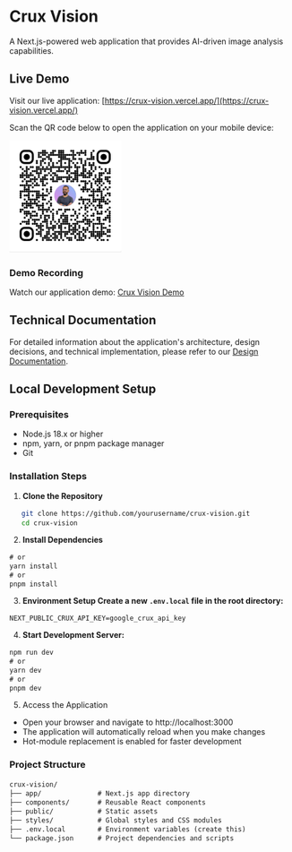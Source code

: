 # Crux Vision

A Next.js-powered web application that provides AI-driven image analysis capabilities. 

## Live Demo

Visit our live application: [https://crux-vision.vercel.app/](https://crux-vision.vercel.app/)

Scan the QR code below to open the application on your mobile device:

<img src="/public/crux-vision-vercel-app.png" alt="Crux Vision QR Code" width="200"/>

### Demo Recording
Watch our application demo: [Crux Vision Demo](https://www.loom.com/share/d932d509314642a0b3d879e5876e5173?sid=5af3eb25-16be-4a29-8119-482429c180d5)

## Technical Documentation

For detailed information about the application's architecture, design decisions, and technical implementation, please refer to our [Design Documentation](./DESIGN.md).

## Local Development Setup

### Prerequisites
- Node.js 18.x or higher
- npm, yarn, or pnpm package manager
- Git

### Installation Steps

1. **Clone the Repository**
```bash
   git clone https://github.com/yourusername/crux-vision.git
   cd crux-vision
```

2. **Install Dependencies**
```npm install
# or
yarn install
# or
pnpm install
```

3. **Environment Setup Create a new `.env.local` file in the root directory:**
```
NEXT_PUBLIC_CRUX_API_KEY=google_crux_api_key
```

4. **Start Development Server:**
```
npm run dev
# or
yarn dev
# or
pnpm dev
```

5. Access the Application
- Open your browser and navigate to http://localhost:3000
- The application will automatically reload when you make changes
- Hot-module replacement is enabled for faster development

### Project Structure
```
crux-vision/
├── app/              # Next.js app directory
├── components/       # Reusable React components
├── public/           # Static assets
├── styles/           # Global styles and CSS modules
├── .env.local        # Environment variables (create this)
└── package.json      # Project dependencies and scripts
```